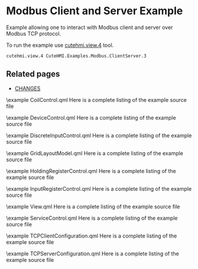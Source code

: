 # Modbus Client and Server Example

Example allowing one to interact with Modbus client and server over Modbus TCP protocol.

To run the example use [cutehmi.view.4](../../../../../tools/cutehmi.view.4/) tool.
```
cutehmi.view.4 CuteHMI.Examples.Modbus.ClientServer.3
```

## Related pages

- [CHANGES](CHANGES.md)

\example CoilControl.qml
Here is a complete listing of the example source file

\example DeviceControl.qml
Here is a complete listing of the example source file

\example DiscreteInputControl.qml
Here is a complete listing of the example source file

\example GridLayoutModel.qml
Here is a complete listing of the example source file

\example HoldingRegisterControl.qml
Here is a complete listing of the example source file

\example InputRegisterControl.qml
Here is a complete listing of the example source file

\example View.qml
Here is a complete listing of the example source file

\example ServiceControl.qml
Here is a complete listing of the example source file

\example TCPClientConfiguration.qml
Here is a complete listing of the example source file

\example TCPServerConfiguration.qml
Here is a complete listing of the example source file
